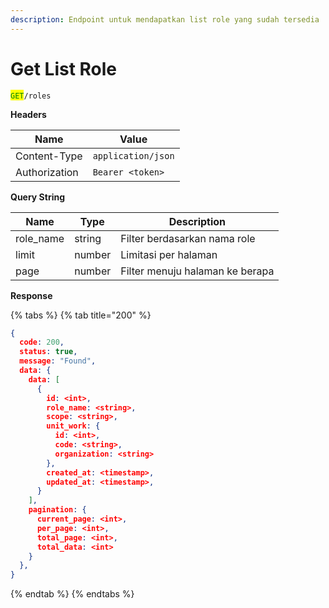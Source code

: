 ```yaml
---
description: Endpoint untuk mendapatkan list role yang sudah tersedia
---
```


# Get List Role

<mark style="color:green;">`GET`</mark>`/roles`

**Headers**

| Name          | Value              |
| ------------- | ------------------ |
| Content-Type  | `application/json` |
| Authorization | `Bearer <token>`   |

**Query String**

| Name       | Type   | Description                     |
| ---------- | ------ | ------------------------------- |
| role\_name | string | Filter berdasarkan nama role    |
| limit      | number | Limitasi per halaman            |
| page       | number | Filter menuju halaman ke berapa |

**Response**

{% tabs %}
{% tab title="200" %}
```json
{
  code: 200,
  status: true,
  message: "Found",
  data: {
    data: [
      {
        id: <int>,
        role_name: <string>,
        scope: <string>,
        unit_work: {
          id: <int>,
          code: <string>,
          organization: <string>
        },
        created_at: <timestamp>,
        updated_at: <timestamp>,
      }
    ],
    pagination: {
      current_page: <int>,
      per_page: <int>,
      total_page: <int>,
      total_data: <int>
    }
  },
}
```
{% endtab %}
{% endtabs %}
